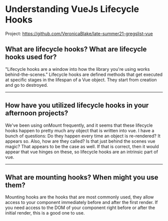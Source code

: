# Understanding VueJs Lifecycle Hooks

Project: https://github.com/VeronicaBlake/late-summer21-gregslist-vue

## What are lifecycle hooks? What are lifecycle hooks used for?

"Lifecycle hooks are a window into how the library you're using works behind-the-scenes." Lifecycle hooks are defined methods that get executed at specific stages in the lifespan of a Vue object. They start from creation and go to destroyed. 

---

## How have you utilized lifecycle hooks in your afternoon projects?

We've been using onMount frequently, and it seems that these lifecycle hooks happen to pretty much any object that is written into vue. I have a bunch of questions: Do they happen every time an object is re-rendered? It appears so. Also, how are they called? Is that just behind the scenes vue magic? That appears to be the case as well. If that is correct, then it would appear that vue hinges on these, so lifecycle hooks are an intrinsic part of vue. 

---

## What are mounting hooks? When might you use them?

Mounting hooks are the hooks that are most commonly used, they allow access to your component immediately before and after the first render. If you need access to the DOM of your component right before or after the initial render, this is a good one to use. 
